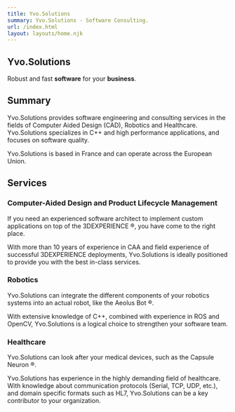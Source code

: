 ```yaml
---
title: Yvo.Solutions
summary: Yvo.Solutions - Software Consulting.
url: /index.html
layout: layouts/home.njk
---
```


<section class="landing-page">
    <div class="landing-page-title">
        <h1 class="yvo_solutions">
            <span class="yvo">Yvo</span><span class="solutions">.Solutions</span>
        </h1>
        <div class="landing-page-subtitle">
            <span class="line-one">Robust and fast <strong>software</strong></span>
            <span class="line-two">for your <strong>business</strong>.</span>
        </div>
    </div>
</section>
<section class="summary">

## Summary

Yvo.Solutions provides software engineering and consulting services in the fields of Computer Aided Design (CAD), Robotics and Healthcare. Yvo.Solutions specializes in C++ and high performance applications, and focuses on software quality.

Yvo.Solutions is based in France and can operate across the European Union.

<!--

Areas where Yvo.Solutions can help include:
* Improve performance (latency/throughput),
* Debug complex, multithreaded and distributed software,
* Implement complex algorithms in modern C++.

-->

</section>
<section class="services">

## Services

<article class="cad-plm">

### Computer-Aided Design and Product Lifecycle Management

<span class="content">

If you need an experienced software architect to implement custom applications on top of the 3DEXPERIENCE &#174;, you have come to the right place.

With more than 10 years of experience in CAA and field experience of successful 3DEXPERIENCE deployments, Yvo.Solutions is ideally positioned to provide you with the best in-class services.

<!-- Read more [here] -->

</span>
<span class="blank"></span>
</article>
<article class="robotics">

### Robotics

<span class="content">

Yvo.Solutions can integrate the different components of your robotics systems into an actual robot, like the Aeolus Bot &#174;.

With extensive knowledge of C++, combined with experience in ROS and OpenCV, Yvo.Solutions is a logical choice to strengthen your software team. 

<!-- Read more [here] -->

</span>
<span class="blank"></span>
</article>
<article class="healthcare">

### Healthcare

<span class="content">

Yvo.Solutions can look after your medical devices, such as the Capsule Neuron &#174;.

Yvo.Solutions has experience in the highly demanding field of healthcare. With knowledge about communication protocols (Serial, TCP, UDP, etc.), and domain specific formats such as HL7, Yvo.Solutions can be a key contributor to your organization.

<!-- Read more [here] -->

</span>
<span class="blank"></span>
</article>
</section>

<!--

<section class="references">

## References

[comment]: <> (Use logos instead of list...)

* Dassault Systemes
* Qualcomm Life
* Mercedes AMG F1
* Mercedes AMG High Performance Powertrain
* Renault Sport
* Commissariat à l'Energie Atomique
* Aeolus Robotics
* Processia Solutions
* Gennes-Val-De-Loire
* Quality Spa
* DeltaCAD

</section>
<section class="locations">

## Locations

[comment]: <> (Use D3 with built-in map instead)

### Where Yvo.Solutions can provide services

* France
* European Union
* Switzerland
* United Kingdom
* Norway
* Japan (TBC)

### Previous missions

* Providence (United States)
* Las Vegas (United States)
* Taipei (Taiwan)
* Pune (India)
* Brackley (United Kingdoms)
* Brickworth (United Kingdoms)
* Enstone (United Kingdoms)
* Paris (France)
* Gennes-Val-De-Loire (France)
* Saumur (France)

</section>

-->